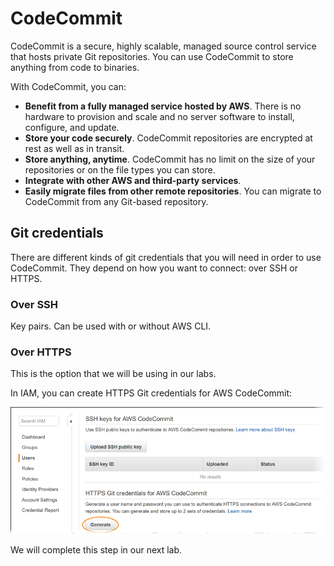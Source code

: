 # CodeCommit

CodeCommit is a secure, highly scalable, managed source control service that hosts private Git repositories. You can use CodeCommit to store anything from code to binaries.

With CodeCommit, you can:

* **Benefit from a fully managed service hosted by AWS**. There is no hardware to provision and scale and no server software to install, configure, and update.
* **Store your code securely**. CodeCommit repositories are encrypted at rest as well as in transit.
* **Store anything, anytime**. CodeCommit has no limit on the size of your repositories or on the file types you can store.
* **Integrate with other AWS and third-party services**.&#x20;
* **Easily migrate files from other remote repositories**. You can migrate to CodeCommit from any Git-based repository.

## Git credentials

There are different kinds of git credentials that you will need in order to use CodeCommit. They depend on how you want to connect: over SSH or HTTPS.

### Over SSH

Key pairs. Can be used with or without AWS CLI.&#x20;

### Over HTTPS

This is the option that we will be using in our labs.&#x20;

In IAM, you can create HTTPS Git credentials for AWS CodeCommit:

![IAM > users > permissions](<../../../.gitbook/assets/image (122).png>)

We will complete this step in our next lab.&#x20;
